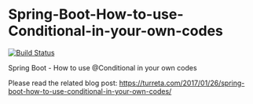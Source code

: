 # Spring-Boot-How-to-use-Conditional-in-your-own-codes

[![Build Status](https://travis-ci.org/Turreta/Spring-Boot-How-to-use-Conditional-in-your-own-codes.svg?branch=master)](https://travis-ci.org/Turreta/Spring-Boot-How-to-use-Conditional-in-your-own-codes)

Spring Boot - How to use @Conditional in your own codes

Please read the related blog post:
https://turreta.com/2017/01/26/spring-boot-how-to-use-conditional-in-your-own-codes/
